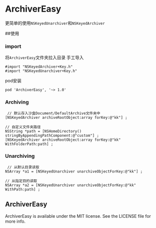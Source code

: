 # ArchiverEasy
更简单的使用`NSKeyedUnarchiver`和`NSKeyedArchiver`

##使用

### import
将`ArchiverEasy`文件夹拉入目录
手工导入
	
	#import "NSKeyedArchiver+Key.h"
	#import "NSKeyedUnarchiver+Key.h"
	
pod安装
	
	pod 'ArchiverEasy', '~> 1.0'
	

### Archiving
	 
	 // 默认存入沙盒Document/DefaultArchive文件夹中
    [NSKeyedArchiver archiveRootObject:array forKey:@"kk"] ;
    
    // 自定义文件夹路径
    NSString *path = [NSHomeDirectory() stringByAppendingPathComponent:@"custom"] ;
    [NSKeyedArchiver archiveRootObject:array forKey:@"kk" WithFolderPath:path] ;

### Unarchiving
	
	 // 从默认目录读取
    NSArray *a1 = [NSKeyedUnarchiver unarchiveObjectForKey:@"kk"] ;
    
    // 从指定目的读取
    NSArray *a2 = [NSKeyedUnarchiver unarchiveObjectForKey:@"kk" WithPath:path] ;
    
## ArchiverEasy

ArchiverEasy is available under the MIT license. See the LICENSE file for more info.
